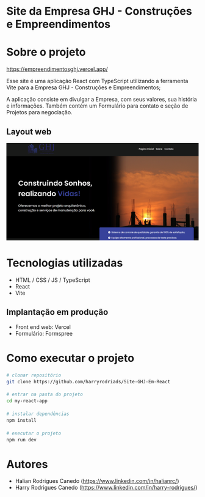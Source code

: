 # Site da Empresa GHJ - Construções e Empreendimentos

# Sobre o projeto

https://empreendimentosghj.vercel.app/

Esse site é uma aplicação React com TypeScript utilizando a ferramenta Vite para a Empresa GHJ - Construções e Empreendimentos;

A aplicação consiste em divulgar a Empresa, com seus valores, sua história e informações. Também contém um Formulário para contato e seção de Projetos para negociação.

## Layout web
![Web 1](https://github.com/harryrodriads/Site-GHJ-Em-React/blob/main/my-react-app/src/assets/site.png)

# Tecnologias utilizadas
- HTML / CSS / JS / TypeScript
- React
- Vite

## Implantação em produção
- Front end web: Vercel
- Formulário: Formspree

# Como executar o projeto

```bash
# clonar repositório
git clone https://github.com/harryrodriads/Site-GHJ-Em-React

# entrar na pasta do projeto
cd my-react-app

# instalar dependências
npm install

# executar o projeto
npm run dev
```

# Autores

- Halian Rodrigues Canedo (https://www.linkedin.com/in/halianrc/)
- Harry Rodrigues Canedo (https://www.linkedin.com/in/harry-rodrigues/)




